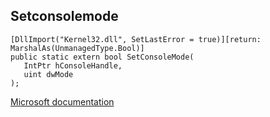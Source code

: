 ## Setconsolemode

```
[DllImport("Kernel32.dll", SetLastError = true)][return: MarshalAs(UnmanagedType.Bool)]
public static extern bool SetConsoleMode(
   IntPtr hConsoleHandle,
   uint dwMode
);
```

[Microsoft documentation](https://docs.microsoft.com/en-us/windows/console/setconsolemode)
